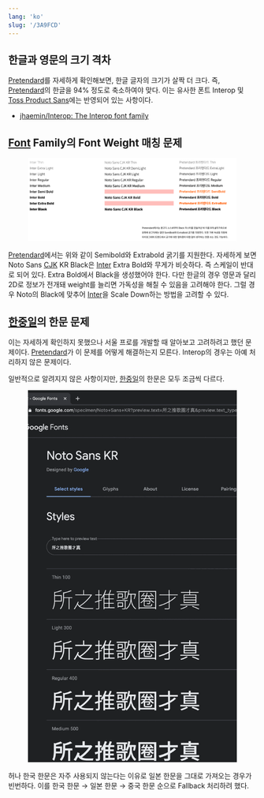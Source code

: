 ```yaml
---
lang: 'ko'
slug: '/3A9FCD'
---
```


## 한글과 영문의 크기 격차

[Pretendard](./../.././docs/pages/Pretendard.md)를 자세하게 확인해보면, 한글 글자의 크기가 살짝 더 크다.
즉, [Pretendard](./../.././docs/pages/Pretendard.md)의 한글을 94% 정도로 축소하여야 맞다.
이는 유사한 폰트 Interop 및 [Toss Product Sans](./../.././docs/pages/Toss%20Product%20Sans.md)에는 반영되어 있는 사항이다.

- [jhaemin/Interop: The Interop font family](https://github.com/jhaemin/Interop)

## [Font](./../.././docs/pages/Font.md) Family의 Font Weight 매칭 문제


<figure>

![BD6DAB.png](./../.././docs/assets/BD6DAB.png)


</figure>

[Pretendard](./../.././docs/pages/Pretendard.md)에서는 위와 같이 Semibold와 Extrabold 굵기를 지원한다.
자세하게 보면 Noto Sans [CJK](./../.././docs/pages/CJK.md) KR Black은 [Inter](./../.././docs/pages/Inter.md) Extra Bold와 무게가 비슷하다.
즉 스케일이 반대로 되어 있다. Extra Bold에서 Black을 생성했어야 한다.
다만 한글의 경우 영문과 달리 2D로 정보가 전개돼 weight를 늘리면 가독성을 해칠 수 있음을 고려해야 한다.
그럴 경우 Noto의 Black에 맞추어 [Inter](./../.././docs/pages/Inter.md)을 Scale Down하는 방법을 고려할 수 있다.

## [한중일](./../.././docs/pages/CJK.md)의 한문 문제

이는 자세하게 확인하지 못했으나 서울 프로를 개발할 때 알아보고 고려하려고 했던 문제이다.
[Pretendard](./../.././docs/pages/Pretendard.md)가 이 문제를 어떻게 해결하는지 모른다.
Interop의 경우는 아예 처리하지 않은 문제이다.

일반적으로 알려지지 않은 사항이지만, [한중일](./../.././docs/pages/CJK.md)의 한문은 모두 조금씩 다르다.


<figure>

![EF6FE0.gif](./../.././docs/assets/EF6FE0.gif)


</figure>

허나 한국 한문은 자주 사용되지 않는다는 이유로 일본 한문을 그대로 가져오는 경우가 빈번하다.
이를 한국 한문 → 일본 한문 → 중국 한문 순으로 Fallback 처리하려 했다.

<head>
  <html lang="ko-KR"/>
</head>
